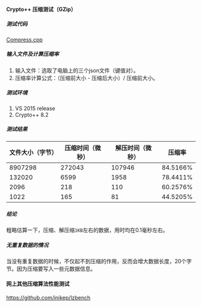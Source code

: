 #### Crypto++ 压缩测试（GZip）

##### 测试代码

[Compress.cpp](https://github.com/guangxuanliu/networkExample/blob/master/CryptoPPTest/CryptoPPTest/Compress.cpp)




##### 输入文件及计算压缩率

1. 输入文件：选取了电脑上的三个json文件（键值对）。
2. 压缩率计算公式：（压缩前大小 - 压缩后大小）/ 压缩前大小。



##### 测试环境

1. VS 2015 release 
2. Crypto++ 8.2



##### 测试结果

| 文件大小（字节） | 压缩时间（微秒） | 解压时间（微秒） | 压缩率   |
| ---------------- | ---------------- | ---------------- | -------- |
| 8907298          | 272043           | 107946           | 84.5166% |
| 132020           | 6599             | 1958             | 78.4411% |
| 2096             | 218              | 110              | 60.2576% |
| 1022             | 165              | 81               | 44.5205% |



##### 结论

粗略估算一下，压缩、解压缩`1KB`左右的数据，用时均在0.1毫秒左右。



##### 无重复数据的情况

当没有重复数据的时候，不仅起不到压缩的作用，反而会增大数据长度，20个字节。因为压缩要写入一些元数据信息。



#### 网上其他压缩算法性能测试

https://github.com/inikep/lzbench



